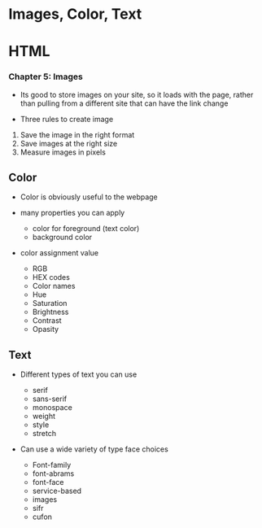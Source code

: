 # Images, Color, Text

# HTML

### Chapter 5: Images

- Its good to store images on your site, so it loads with the page, rather than pulling from a different site that can have the link change

- Three rules to create image

1. Save the image in the right format
2. Save images at the right size
3. Measure images in pixels

## Color

- Color is obviously useful to the webpage

- many properties you can apply
  - color for foreground (text color)
  - background color

- color assignment value
  - RGB
  - HEX codes
  - Color names
  - Hue
  - Saturation
  - Brightness
  - Contrast
  - Opasity

## Text

- Different types of text you can use

  - serif
  - sans-serif
  - monospace
  - weight
  - style
  - stretch

- Can use a wide variety of type face choices
  - Font-family
  - font-abrams
  - font-face
  - service-based
  - images
  - sifr
  - cufon

